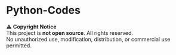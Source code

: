 # Python-Codes

⚠️ **Copyright Notice**  
This project is **not open source**. All rights reserved.  
No unauthorized use, modification, distribution, or commercial use permitted.   
